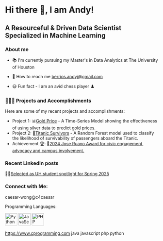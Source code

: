 # Hi there 👋, I am Andy! 

## A Resourceful & Driven Data Scientist Specialized in Machine Learning

### About me

- 📚 I'm currently pursuing my Master's in Data Analytics at The University of Houston

- 📧 How to reach me berrios.andyj@gmail.com

- 😃 Fun fact - I am an avid chess player ♟️

### 👨🏻‍💻 Projects and Accomplishments 
Here are some of my recent projects and accomplishments:
- Project 1: 📊[Gold Price](https://github.com/AndyBerrios/Gold-Silver-Time-Series) - A Time-Series Model showing the effectiveness of using silver data to predict gold prices.
- Project 2: 📂[Titanic Survivors](https://github.com/AndyBerrios/Titanic_Random_Forest) - A Random Forest model used to classify the likelihood of survivability of passengers aboard the Titanic.
- Achievement 🏆: 🎯[2024 Jose Ruano Award for civic engagement, advocacy and campus involvement.](https://www.hacu.net/NewsBot.asp?MODE=VIEW&ID=4883)

### Recent LinkedIn posts

👨‍🎓[Selected as UH student spotlight for Spring 2025](https://www.linkedin.com/posts/andy-berrios_student-spotlight-andy-berrios-activity-7290096985867440128-M3Fu?utm_source=share&utm_medium=member_desktop)

### Connect with Me:

caesar-wong@c4caesar

Programming Languages:

<p align="left">
  <img src="https://cdn.jsdelivr.net/gh/devicons/devicon/icons/python/python-original.svg" width="40" height="40" alt="Python" />
  <img src="https://cdn.jsdelivr.net/gh/devicons/devicon/icons/javascript/javascript-original.svg" width="40" height="40" alt="JavaScript" />
  <img src="https://cdn.jsdelivr.net/gh/devicons/devicon/icons/php/php-original.svg" width="40" height="40" alt="PHP" />
  <!-- etc... -->
</p>

https://www.cprogramming.com  java  javascript  php  python


<!--
**AndyBerrios/AndyBerrios** is a ✨ _special_ ✨ repository because its `README.md` (this file) appears on your GitHub profile.

Here are some ideas to get you started:

- 🔭 I’m currently working on ...
- 🌱 I’m currently learning ...
- 👯 I’m looking to collaborate on ...
- 🤔 I’m looking for help with ...
- 💬 Ask me about ...
- 📫 How to reach me: ...
- 😄 Pronouns: ...
- ⚡ Fun fact: ...
-->
